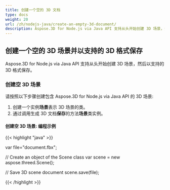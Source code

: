 ```yaml
---
title: 创建一个空的 3D 文档
type: docs
weight: 20
url: /zh/nodejs-java/create-an-empty-3d-document/
description: Aspose.3D for Node.js via Java API 支持从头开始创建 3D 场景，然后以支持的 3D 格式保存。
---
```

##  **创建一个空的 3D 场景并以支持的 3D 格式保存**
Aspose.3D for Node.js via Java API 支持从头开始创建 3D 场景，然后以支持的 3D 格式保存。
###  **创建空 3D 场景**
请按照以下步骤创建包含 Aspose.3D for Node.js via Java API 的 3D 场景:

1. 创建一个实例**场景**表示 3D 场景的类。
1. 通过调用生成 3D 文档**保存**的方法**场景**类实例。
####  **创建空 3D 场景: 编程示例**
{{< highlight "java" >}}

var file="document.fbx";

// Create an object of the Scene class
var scene = new aspose.threed.Scene();

// Save 3D scene document
scene.save(file);

{{< /highlight >}}




